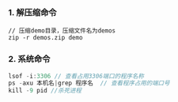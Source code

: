 

### 1. 解压缩命令

~~~
// 压缩demo目录，压缩文件名为demos
zip -r demos.zip demo 

~~~



### 2. 系统命令

```c++
lsof -i:3306 // 查看占用3306端口的程序名称
ps -axu 本机名|grep 程序名  // 查看程序占用的端口号
kill -9 pid //杀死进程  
```

